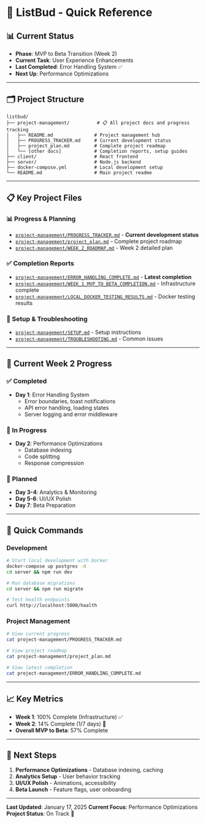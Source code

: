 # 🚀 ListBud - Quick Reference

## 📊 **Current Status**
- **Phase**: MVP to Beta Transition (Week 2)
- **Current Task**: User Experience Enhancements
- **Last Completed**: Error Handling System ✅
- **Next Up**: Performance Optimizations

---

## 🗂️ **Project Structure**
```
listbud/
├── project-management/          # 📋 All project docs and progress tracking
│   ├── README.md               # Project management hub
│   ├── PROGRESS_TRACKER.md     # Current development status
│   ├── project_plan.md         # Complete project roadmap
│   └── [other docs]            # Completion reports, setup guides
├── client/                     # React frontend
├── server/                     # Node.js backend
├── docker-compose.yml          # Local development setup
└── README.md                   # Main project readme
```

---

## 📋 **Key Project Files**

### **📊 Progress & Planning**
- [`project-management/PROGRESS_TRACKER.md`](./project-management/PROGRESS_TRACKER.md) - **Current development status**
- [`project-management/project_plan.md`](./project-management/project_plan.md) - Complete project roadmap
- [`project-management/WEEK_2_ROADMAP.md`](./project-management/WEEK_2_ROADMAP.md) - Week 2 detailed plan

### **✅ Completion Reports**
- [`project-management/ERROR_HANDLING_COMPLETE.md`](./project-management/ERROR_HANDLING_COMPLETE.md) - **Latest completion**
- [`project-management/WEEK_1_MVP_TO_BETA_COMPLETION.md`](./project-management/WEEK_1_MVP_TO_BETA_COMPLETION.md) - Infrastructure complete
- [`project-management/LOCAL_DOCKER_TESTING_RESULTS.md`](./project-management/LOCAL_DOCKER_TESTING_RESULTS.md) - Docker testing results

### **🔧 Setup & Troubleshooting**
- [`project-management/SETUP.md`](./project-management/SETUP.md) - Setup instructions
- [`project-management/TROUBLESHOOTING.md`](./project-management/TROUBLESHOOTING.md) - Common issues

---

## 🎯 **Current Week 2 Progress**

### **✅ Completed**
- **Day 1**: Error Handling System
  - Error boundaries, toast notifications
  - API error handling, loading states
  - Server logging and error middleware

### **🔄 In Progress**
- **Day 2**: Performance Optimizations
  - Database indexing
  - Code splitting
  - Response compression

### **🔄 Planned**
- **Day 3-4**: Analytics & Monitoring
- **Day 5-6**: UI/UX Polish
- **Day 7**: Beta Preparation

---

## 🚀 **Quick Commands**

### **Development**
```bash
# Start local development with Docker
docker-compose up postgres -d
cd server && npm run dev

# Run database migrations
cd server && npm run migrate

# Test health endpoints
curl http://localhost:5000/health
```

### **Project Management**
```bash
# View current progress
cat project-management/PROGRESS_TRACKER.md

# View project roadmap
cat project-management/project_plan.md

# View latest completion
cat project-management/ERROR_HANDLING_COMPLETE.md
```

---

## 📈 **Key Metrics**
- **Week 1**: 100% Complete (Infrastructure) ✅
- **Week 2**: 14% Complete (1/7 days) 🔄
- **Overall MVP to Beta**: 57% Complete

---

## 🔮 **Next Steps**
1. **Performance Optimizations** - Database indexing, caching
2. **Analytics Setup** - User behavior tracking
3. **UI/UX Polish** - Animations, accessibility
4. **Beta Launch** - Feature flags, user onboarding

---

**Last Updated**: January 17, 2025
**Current Focus**: Performance Optimizations
**Project Status**: On Track 🎯
